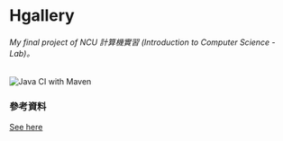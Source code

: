 # Hgallery
###### My final project of NCU 計算機實習 (Introduction to Computer Science - Lab)。

![Java CI with Maven](https://github.com/JCxYIS/NCU-CSLab-FinalProject/workflows/Java%20CI%20with%20Maven/badge.svg)

### 參考資料
[See here](hgallery/References.md)


